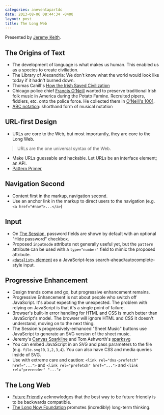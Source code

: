 ```yaml
---
categories: aneventapartdc
date: 2013-08-06 08:44:34 -0400
layout: post
title: The Long Web
---
```


Presented by [Jeremy Keith](http://adactio.com/).

## The Origins of Text

- The development of language is what makes us human. This enabled us as a species to create civiliation.
- The Library of Alexandria: We don't know what the world would look like today if it hadn't burned down.
- Thomas Cahill's [How the Irish Saved Civilization](http://en.wikipedia.org/wiki/How_the_Irish_Saved_Civilization)
- Chicago police chief [Francis O'Neill](http://en.wikipedia.org/wiki/Francis_O%27Neill) wanted to preserve traditional Irish folk music in America during the Potato Famine. Recruited pipers, fiddlers, etc. onto the police force. He collected them in [O'Neill's 1001](http://www.amazon.com/ONeills-1001-Dance-Music-Ireland/dp/0786616032).
- [ABC notation](https://en.wikipedia.org/wiki/ABC_notation): shorthand form of musical notation

## URL-first Design

- URLs are core to the Web, but most importantly, they are core to the Long Web.

> URLs are the one universal syntax of the Web.

- Make URLs guessable and hackable. Let URLs be an interface element; an API.
- [Pattern Primer](https://github.com/adactio/Pattern-Primer)


## Navigation Second

- Content first in the markup, navigation second.
- Use an anchor link in the markup to direct users to the navigation (e.g. `<a href="#nav">...</a>`)


## Input

- On [The Session](http://www.thesession.org/), password fields are shown by default with an optional "Hide password" checkbox.
- Proposed `inputmode` attribute not generally useful yet, but the `pattern` attribute can be used with a `type="number"` field to mimic the proposed attribute.
- [`<datalist>` element](https://developer.mozilla.org/en-US/docs/Web/HTML/Element/datalist) as a JavaScript-less search-ahead/autocomplete-style input.


## Progressive Enhancement

- Design trends come and go, but progressive enhancement remains.
- Progressive Enhancement is not about people who switch off JavaScript. It's about expecting the unexpected. The problem with relying on JavaScript is that it's a single point of failure.
- Browser's built-in error handling for HTML and CSS is much better than JavaScript's model. The browser will ignore HTML and CSS it doesn't understand, moving on to the next thing.
- The Session's progressively-enhanced "Sheet Music" buttons use JavaScript to generate an SVG version of the sheet music.
- Jeremy's [Canvas Sparkline](https://github.com/adactio/Canvas-Sparkline) and Tom Ashworth's [sparksvg](https://github.com/phuu/sparksvg)
- You can embed JavaScript in an SVG and pass parameters to the file (e.g. `file.svg?0,1,2,3,4`). You can also have CSS and media queries inside of SVG.
- Use with extreme care and caution: `<link rel="dns-prefetch" href="...">` and `<link rel="prefetch" href="...">` and `<link rel="prerender" "...">`


## The Long Web

- [Future Friendly](http://futurefriend.ly/) acknowledges that the best way to be future friendly is to be backwards compatible.
- [The Long Now Foundation](http://longnow.org/) promotes (incredibly) long-term thinking.